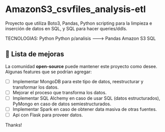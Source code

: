 # AmazonS3_csvfiles_analysis-etl
Proyecto que utiliza Boto3, Pandas, Python scripting para la limpieza e inserción de datos en SQL, y SQL para hacer queries/ddls.

TECNOLOGIAS:
Python
Python p/analisis ---> Pandas
Amazon S3
SQL

## 🚀 Lista de mejoras
La comunidad **open-source** puede mantener este proyecto como desee. Algunas features que se podrían agregar:

- [ ] Implementar MongoDB para este tipo de datos, reestructurar y transformar los datos.
- [ ] Mejorar el proceso que transforma los datos.
- [ ] Implementar SQL Alchemy en caso de usar SQL (datos estructurados), PyMongo en caso de datos semiestructurados.
- [ ] Implementar Spark en caso de obtener data masiva de otras fuentes.
- [ ] Api con Flask para proveer datos.

Thanks!
